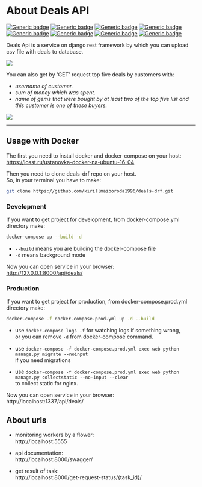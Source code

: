 # About Deals API
[![Generic badge](https://img.shields.io/badge/Django-blue.svg)](https://shields.io/)
[![Generic badge](https://img.shields.io/badge/DjangoRestFramework-orange.svg)](https://shields.io/)
[![Generic badge](https://img.shields.io/badge/Postgres-grey.svg)](https://shields.io/)
[![Generic badge](https://img.shields.io/badge/Celery-gree.svg)](https://shields.io/)
[![Generic badge](https://img.shields.io/badge/Redis-red.svg)](https://shields.io/)
[![Generic badge](https://img.shields.io/badge/Docker-black.svg)](https://shields.io/)
[![Generic badge](https://img.shields.io/badge/Gunicorn-green.svg)](https://shields.io/)
[![Generic badge](https://img.shields.io/badge/nginx-black.svg)](https://shields.io/)


Deals Api is a service on django rest framework by which you can upload csv file with deals to database.

<img src="https://vk.com/doc102586510_584476038"/>

You can also get by 'GET' request top five deals by customers with:
- _username of customer._
- _sum of money which was spent._
- _name of gems that were bought by at least two of the top five list 
  and this customer is one of these buyers._
  
<img src="https://vk.com/doc102586510_584475896"/>

___

## Usage with Docker
The first you need to install docker and docker-compose on your host:<br>
https://losst.ru/ustanovka-docker-na-ubuntu-16-04

Then you need to clone deals-drf repo on your host.<br> 
So, in your terminal you have to make:

```bash
git clone https://github.com/kirillmaiboroda1996/deals-drf.git
```

### Development
If you want to get project for development, from docker-compose.yml directory make:

```bash
docker-compose up --build -d
```
- `--build` means you are building the docker-compose file
- `-d` means background mode

Now you can open service in your browser:<br>
http://127.0.0.1:8000/api/deals/


### Production
If you want to get project for production, from docker-compose.prod.yml directory make:
```bash
docker-compose -f docker-compose.prod.yml up -d --build
```
- use `docker-compose logs -f` for watching logs if something wrong, <br>
  or you can remove `-d` from docker-compose command.
  
- use `docker-compose -f docker-compose.prod.yml exec web python manage.py migrate --noinput` <br>
if you need migrations
  
- use `docker-compose -f docker-compose.prod.yml exec web python manage.py collectstatic --no-input --clear`<br>
to collect static for nginx.

Now you can open service in your browser:<br>
http://localhost:1337/api/deals/

## About urls

- monitoring workers by a flower:<br>
http://localhost:5555
  
- api documentation:<br>
http://localhost:8000/swagger/
  
- get result of task:<br>
http://localhost:8000/get-request-status/{task_id}/